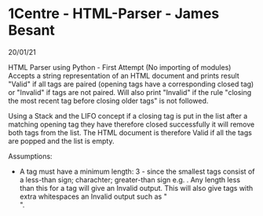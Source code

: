 # 1Centre - HTML-Parser - James Besant
20/01/21 

HTML Parser using Python - First Attempt (No importing of modules)
Accepts a string representation of an HTML document and prints
result "Valid" if all tags are paired (opening tags have a corresponding
closed tag) or "Invalid" if tags are not paired. Will also print "Invalid"
if the rule "closing the most recent tag before closing older tags" is not
followed.

Using a Stack and the LIFO concept if a closing tag is put in the list after a
matching opening tag they have therefore closed successfully it will remove both tags
from the list. The HTML document is therefore Valid if all the tags are popped and
the list is empty.


Assumptions:
- A tag must have a minimum length: 3 - since the smallest tags consist of
a less-than sign; charachter; greater-than sign e.g. <x> . Any length less
than this for a tag will give an Invalid output. This will also give tags with
extra whitespaces an Invalid output such as "<div >".
